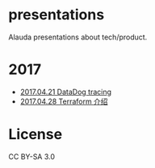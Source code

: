 # presentations
Alauda presentations about tech/product.

# 2017

* [2017.04.21 DataDog tracing](2017/04/0421-datadog-tracing.pdf)
* [2017.04.28 Terraform 介绍](2017/04/0428-terraform-intro.pdf)

# License
  CC BY-SA 3.0
